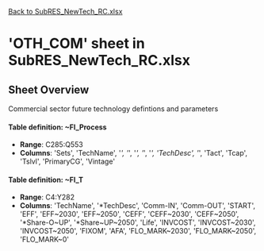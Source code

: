[Back to SubRES_NewTech_RC.xlsx](README.md)

# 'OTH_COM' sheet in SubRES_NewTech_RC.xlsx

## Sheet Overview

Commercial sector future technology defintions and parameters

#### Table definition: ~FI_Process
- **Range**: C285:Q553
- **Columns**: 'Sets', 'TechName', '*', '*', '*', '*', '*', 'TechDesc', '*', 'Tact', 'Tcap', 'Tslvl', 'PrimaryCG', 'Vintage'

#### Table definition: ~FI_T
- **Range**: C4:Y282
- **Columns**: 'TechName', '*TechDesc', 'Comm-IN', 'Comm-OUT', 'START', 'EFF', 'EFF\~2030', 'EFF\~2050', 'CEFF', 'CEFF\~2030', 'CEFF\~2050', '*Share-O\~UP', '*Share\~UP\~2050', 'Life', 'INVCOST', 'INVCOST\~2030', 'INVCOST\~2050', 'FIXOM', 'AFA', 'FLO_MARK\~2030', 'FLO_MARK\~2050', 'FLO_MARK\~0'

